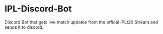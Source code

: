 # IPL-Discord-Bot
Discord Bot that gets live match updates from the offical IPLt20 Stream and sends it to discord.
